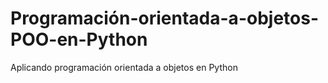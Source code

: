 # Programación-orientada-a-objetos-POO-en-Python
Aplicando programación orientada a objetos en Python
